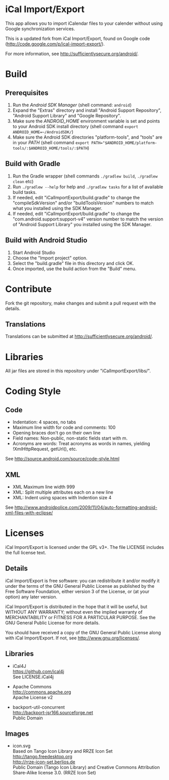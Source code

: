 # iCal Import/Export

This app allows you to import iCalendar files to your calender without using Google synchronization services.

This is a updated fork from iCal Import/Export, found on Google code (http://code.google.com/p/ical-import-export/).

For more information, see http://sufficientlysecure.org/android/.

# Build

## Prerequisites

1. Run the _Android SDK Manager_ (shell command: ``android``)
2. Expand the "Extras" directory and install "Android Support Repository",
   "Android Support Library" and "Google Repository".
3. Make sure the *ANDROID_HOME* environment variable is set and points to your Android SDK
   install directory (shell command ``export ANDROID_HOME=~/AndroidSDK/``)
4. Make sure the Android SDK directories "platform-tools", and "tools" are in your
   *PATH* (shell command ``export PATH="$ANDROID_HOME/platform-tools/:$ANDROID_HOME/tools/:$PATH``)

## Build with Gradle

1. Run the Gradle wrapper (shell commands ``./gradlew build``, ``./gradlew clean`` etc)
2. Run ``./gradlew --help`` for help and ``./gradlew tasks`` for a list of available build tasks.
3. If needed, edit "iCalImportExport/build.gradle" to change the "compileSdkVersion"
   and/or "buildToolsVersion" numbers to match what you installed using the SDK Manager.
4. If needed, edit "iCalImportExport/build.gradle" to change the "com.android.support:support-v4"
   version number to match the version of "Android Support Library" you installed
   using the SDK Manager.

## Build with Android Studio

1. Start Android Studio
2. Choose the "Import project" option.
3. Select the "build.gradle" file in this directory and click OK.
4. Once imported, use the build action from the "Build" menu.

# Contribute

Fork the git repository, make changes and submit a pull request with the details.

## Translations

Translations can be submitted at http://sufficientlysecure.org/android/.

# Libraries

All jar files are stored in this repository under "iCalImportExport/libs/".

# Coding Style

## Code
* Indentation: 4 spaces, no tabs
* Maximum line width for code and comments: 100
* Opening braces don't go on their own line
* Field names: Non-public, non-static fields start with m.
* Acronyms are words: Treat acronyms as words in names, yielding !XmlHttpRequest, getUrl(), etc.

See http://source.android.com/source/code-style.html

## XML
* XML Maximum line width 999
* XML: Split multiple attributes each on a new line
* XML: Indent using spaces with Indention size 4

See http://www.androidpolice.com/2009/11/04/auto-formatting-android-xml-files-with-eclipse/

# Licenses
iCal Import/Export is licensed under the GPL v3+.
The file LICENSE includes the full license text.

## Details
iCal Import/Export is free software: you can redistribute it and/or modify
it under the terms of the GNU General Public License as published by
the Free Software Foundation, either version 3 of the License, or
(at your option) any later version.

iCal Import/Export is distributed in the hope that it will be useful,
but WITHOUT ANY WARRANTY; without even the implied warranty of
MERCHANTABILITY or FITNESS FOR A PARTICULAR PURPOSE.  See the
GNU General Public License for more details.

You should have received a copy of the GNU General Public License
along with iCal Import/Export.  If not, see <http://www.gnu.org/licenses/>.

## Libraries

* iCal4J  
  https://github.com/ical4j  
  See LICENSE.iCal4j

* Apache Commons  
  http://commons.apache.org  
  Apache License v2

* backport-util-concurrent  
  http://backport-jsr166.sourceforge.net  
  Public Domain

## Images

* icon.svg  
  Based on Tango Icon Library and RRZE Icon Set  
  http://tango.freedesktop.org  
  http://rrze-icon-set.berlios.de  
  Public Domain (Tango Icon Library) and Creative Commons Attribution Share-Alike license 3.0. (RRZE Icon Set)
